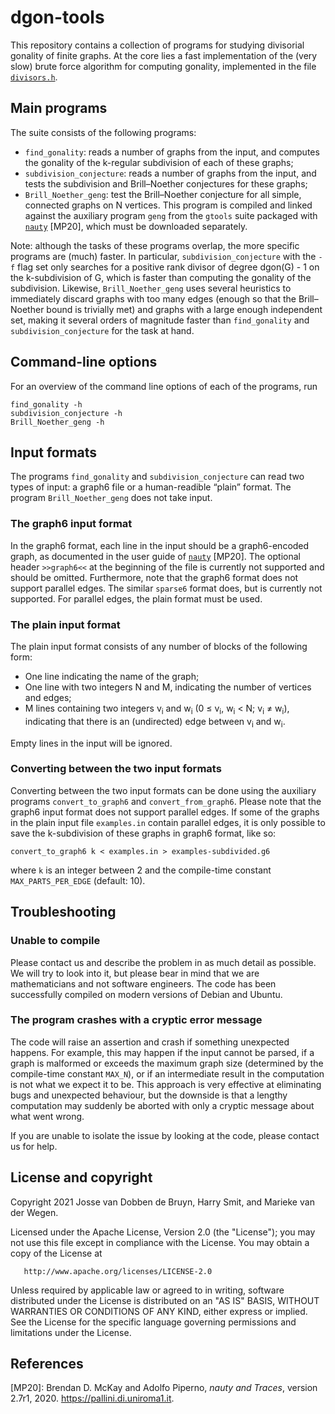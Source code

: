 # dgon-tools

This repository contains a collection of programs for studying divisorial gonality of finite graphs.
At the core lies a fast implementation of the (very slow) brute force algorithm for computing gonality, implemented in the file [`divisors.h`](divisors.h).

## Main programs

The suite consists of the following programs:

   * `find_gonality`: reads a number of graphs from the input, and computes the gonality of the k-regular subdivision of each of these graphs;
   * `subdivision_conjecture`: reads a number of graphs from the input, and tests the subdivision and Brill–Noether conjectures for these graphs;
   * `Brill_Noether_geng`: test the Brill–Noether conjecture for all simple, connected graphs on N vertices.
      This program is compiled and linked against the auxiliary program `geng` from the `gtools` suite packaged with [`nauty`](https://pallini.di.uniroma1.it) [MP20], which must be downloaded separately.

Note: although the tasks of these programs overlap, the more specific programs are (much) faster.
In particular, `subdivision_conjecture` with the `-f` flag set only searches for a positive rank divisor of degree dgon(G) - 1 on the k-subdivision of G, which is faster than computing the gonality of the subdivision.
Likewise, `Brill_Noether_geng` uses several heuristics to immediately discard graphs with too many edges (enough so that the Brill–Noether bound is trivially met) and graphs with a large enough independent set, making it several orders of magnitude faster than `find_gonality` and `subdivision_conjecture` for the task at hand.


## Command-line options
For an overview of the command line options of each of the programs, run
```
find_gonality -h
subdivision_conjecture -h
Brill_Noether_geng -h
```


## Input formats

The programs `find_gonality` and `subdivision_conjecture` can read two types of input: a graph6 file or a human-readible “plain” format.
The program `Brill_Noether_geng` does not take input.

### The graph6 input format
In the graph6 format, each line in the input should be a graph6-encoded graph, as documented in the user guide of [`nauty`](https://pallini.di.uniroma1.it) [MP20].
The optional header `>>graph6<<` at the beginning of the file is currently not supported and should be omitted.
Furthermore, note that the graph6 format does not support parallel edges.
The similar `sparse6` format does, but is currently not supported.
For parallel edges, the plain format must be used.

### The plain input format
The plain input format consists of any number of blocks of the following form:
   * One line indicating the name of the graph;
   * One line with two integers N and M, indicating the number of vertices and edges;
   * M lines containing two integers v<sub>i</sub> and w<sub>i</sub> (0 ≤ v<sub>i</sub>, w<sub>i</sub> < N; v<sub>i</sub> ≠ w<sub>i</sub>), indicating that there is an (undirected) edge between v<sub>i</sub> and w<sub>i</sub>.

Empty lines in the input will be ignored.

### Converting between the two input formats
Converting between the two input formats can be done using the auxiliary programs `convert_to_graph6` and `convert_from_graph6`.
Please note that the graph6 input format does not support parallel edges.
If some of the graphs in the plain input file `examples.in` contain parallel edges, it is only possible to save the k-subdivision of these graphs in graph6 format, like so:
```
convert_to_graph6 k < examples.in > examples-subdivided.g6
```
where `k` is an integer between 2 and the compile-time constant `MAX_PARTS_PER_EDGE` (default: 10).

## Troubleshooting

### Unable to compile
Please contact us and describe the problem in as much detail as possible.
We will try to look into it, but please bear in mind that we are mathematicians and not software engineers.
The code has been successfully compiled on modern versions of Debian and Ubuntu.

### The program crashes with a cryptic error message
The code will raise an assertion and crash if something unexpected happens.
For example, this may happen if the input cannot be parsed, if a graph is malformed or exceeds the maximum graph size (determined by the compile-time constant `MAX_N`), or if an intermediate result in the computation is not what we expect it to be.
This approach is very effective at eliminating bugs and unexpected behaviour, but the downside is that a lengthy computation may suddenly be aborted with only a cryptic message about what went wrong.

If you are unable to isolate the issue by looking at the code, please contact us for help.


## License and copyright

   Copyright 2021 Josse van Dobben de Bruyn, Harry Smit, and Marieke
   van der Wegen.

   Licensed under the Apache License, Version 2.0 (the "License");
   you may not use this file except in compliance with the License.
   You may obtain a copy of the License at

       http://www.apache.org/licenses/LICENSE-2.0

   Unless required by applicable law or agreed to in writing, software
   distributed under the License is distributed on an "AS IS" BASIS,
   WITHOUT WARRANTIES OR CONDITIONS OF ANY KIND, either express or implied.
   See the License for the specific language governing permissions and
   limitations under the License.


## References

  [MP20]: Brendan D. McKay and Adolfo Piperno, *nauty and Traces*, version 2.7r1, 2020. https://pallini.di.uniroma1.it.
